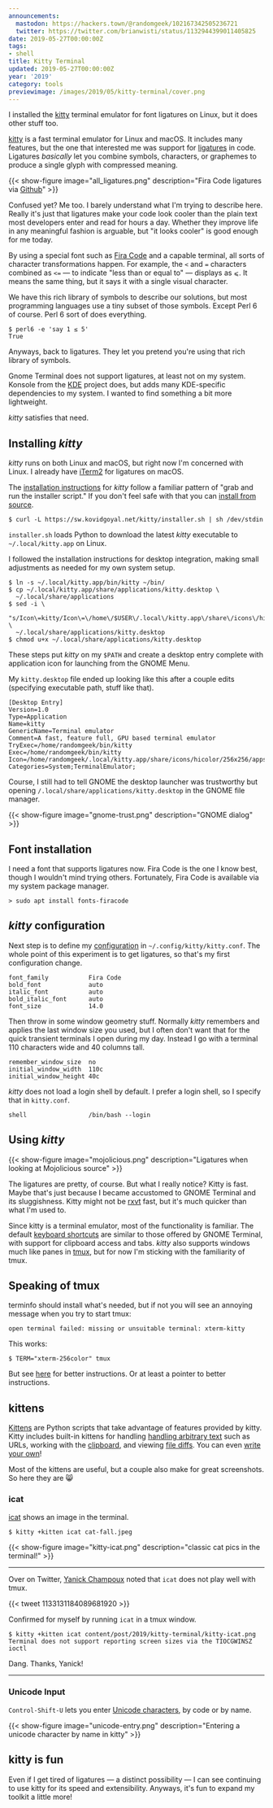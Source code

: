 ```yaml
---
announcements:
  mastodon: https://hackers.town/@randomgeek/102167342505236721
  twitter: https://twitter.com/brianwisti/status/1132944399011405825
date: 2019-05-27T00:00:00Z
tags:
- shell
title: Kitty Terminal
updated: 2019-05-27T00:00:00Z
year: '2019'
category: tools
previewimage: /images/2019/05/kitty-terminal/cover.png
---
```



I installed the [kitty][] terminal emulator for font ligatures on Linux, but it does other stuff too.

[kitty]: https://sw.kovidgoyal.net/kitty/index.html

<!-- TEASER_END -->

[kitty][] is a fast terminal emulator for Linux and macOS. It includes many features, but the one
that interested me was support for [ligatures][] in code. Ligatures *basically* let you combine symbols,
characters, or graphemes to produce a single glyph with compressed meaning.

[kitty]: https://sw.kovidgoyal.net/kitty/index.html
[ligatures]: https://en.wikipedia.org/wiki/Typographic_ligature

{{< show-figure
    image="all_ligatures.png"
    description="Fira Code ligatures via [Github](https://github.com/tonsky/FiraCode/blob/master/showcases/all_ligatures.png)" >}}

Confused yet? Me too. I barely understand what I'm trying to describe here. Really it's just that ligatures
make your code look cooler than the plain text most developers enter and read for hours a day. Whether
they improve life in any meaningful fashion is arguable, but "it looks cooler" is good enough for me today.

By using a special font such as [Fira Code][] and a capable terminal, all sorts of character transformations
happen. For example, the `<` and `=` characters combined as `<=` — to indicate "less than or equal to" —
displays as `⩽`. It means the same thing, but it says it with a single visual character.

[Fira Code]: https://github.com/tonsky/FiraCode

We have this rich library of symbols to describe our solutions, but most programming languages use a tiny
subset of those symbols. Except Perl 6 of course. Perl 6 sort of does everything.

``` shell
$ perl6 -e 'say 1 ≤ 5'
True
```

Anyways, back to ligatures. They let you pretend you're using that rich library of symbols.

Gnome Terminal does not support ligatures, at least not on my system. Konsole from the [KDE][] project does,
but adds many KDE-specific dependencies to my system. I wanted to find something a bit more lightweight.

[KDE]: https://www.kde.org/

*kitty* satisfies that need.

## Installing *kitty*

*kitty* runs on both Linux and macOS, but right now I'm concerned with Linux. I already have [iTerm2][] for
ligatures on macOS.

[iTerm2]: https://iterm2.com/

The [installation instructions][] for *kitty* follow a familiar pattern of "grab and run the installer
script." If you don't feel safe with that you can [install from source][].

[installation instructions]: https://sw.kovidgoyal.net/kitty/binary.html
[install from source]: https://sw.kovidgoyal.net/kitty/build.html

``` shell
$ curl -L https://sw.kovidgoyal.net/kitty/installer.sh | sh /dev/stdin
```

`installer.sh` loads Python to download the latest *kitty* executable to `~/.local/kitty.app` on Linux.

I followed the installation instructions for desktop integration, making small adjustments as needed for my
own system setup.

``` shell
$ ln -s ~/.local/kitty.app/bin/kitty ~/bin/
$ cp ~/.local/kitty.app/share/applications/kitty.desktop \
  ~/.local/share/applications
$ sed -i \
  "s/Icon\=kitty/Icon\=\/home\/$USER\/.local\/kitty.app\/share\/icons\/hicolor\/256x256\/apps\/kitty.png/g" \
  ~/.local/share/applications/kitty.desktop
$ chmod u+x ~/.local/share/applications/kitty.desktop
```

These steps put *kitty* on my `$PATH` and create a desktop entry complete with application icon for launching
from the GNOME Menu.

My `kitty.desktop` file ended up looking like this after a couple edits
(specifying executable path, stuff like that).

```
[Desktop Entry]
Version=1.0
Type=Application
Name=kitty
GenericName=Terminal emulator
Comment=A fast, feature full, GPU based terminal emulator
TryExec=/home/randomgeek/bin/kitty
Exec=/home/randomgeek/bin/kitty
Icon=/home/randomgeek/.local/kitty.app/share/icons/hicolor/256x256/apps/kitty.png
Categories=System;TerminalEmulator;
```

Course, I still had to tell GNOME the desktop launcher was trustworthy but
opening `/.local/share/applications/kitty.desktop` in the GNOME file manager.

{{< show-figure
    image="gnome-trust.png"
    description="GNOME dialog" >}}


## Font installation

I need a font that supports ligatures now. Fira Code is the one I know best, though I wouldn't mind
trying others. Fortunately, Fira Code is available via my system package manager.

``` shell
> sudo apt install fonts-firacode
```

## *kitty* configuration

Next step is to define my [configuration][] in `~/.config/kitty/kitty.conf`. The whole point of this
experiment is to get ligatures, so that's my first configuration change.

[configuration]: https://sw.kovidgoyal.net/kitty/conf.html


``` text
font_family           Fira Code
bold_font             auto
italic_font           auto
bold_italic_font      auto
font_size             14.0
```

Then throw in some window geometry stuff. Normally *kitty* remembers and applies the last window size you
used, but I often don't want that for the quick transient terminals I open during my day. Instead I go with a
terminal 110 characters wide and 40 columns tall.

``` text
remember_window_size  no
initial_window_width  110c
initial_window_height 40c
```

*kitty* does not load a login shell by default. I prefer a login shell, so I specify that in
`kitty.conf`.

``` text
shell                 /bin/bash --login
```

## Using *kitty*

{{< show-figure
    image="mojolicious.png"
    description="Ligatures when looking at Mojolicious source" >}}

The ligatures are pretty, of course. But what I really notice? Kitty is fast.
Maybe that's just because I became accustomed to GNOME Terminal and its
sluggishness. Kitty might not be [rxvt][] fast, but it's much quicker than what
I'm used to.

[rxvt]: http://rxvt.sourceforge.net/

Since kitty is a terminal emulator, most of the functionality is familiar. The
default [keyboard shortcuts][] are similar to those offered by GNOME Terminal,
with support for clipboard access and tabs. *kitty* also supports windows much
like panes in [tmux][], but for now I'm sticking with the familiarity of tmux.

[keyboard shortcuts]: https://sw.kovidgoyal.net/kitty/index.html#tabs-and-windows
[tmux]: https://github.com/tmux/tmux/wiki

## Speaking of tmux

terminfo should install what's needed, but if not you will see an annoying message when you try to start tmux:

``` shell
open terminal failed: missing or unsuitable terminal: xterm-kitty
```

This works:

``` shell
$ TERM="xterm-256color" tmux
```

But see [here](https://unix.stackexchange.com/questions/470676/tmux-under-kitty-terminal) for better
instructions. Or at least a pointer to better instructions.

## kittens

[Kittens][] are Python scripts that take advantage of features provided by kitty.
Kitty includes built-in kittens for handling [handling arbitrary text][] such as
URLs, working with the [clipboard][], and viewing [file diffs][]. You can even
[write your own][]!

[Kittens]: https://sw.kovidgoyal.net/kitty/index.html#kittens
[handling arbitrary text]: https://sw.kovidgoyal.net/kitty/kittens/hints.html
[clipboard]: https://sw.kovidgoyal.net/kitty/kittens/clipboard.html
[file diffs]: https://sw.kovidgoyal.net/kitty/kittens/diff.html
[write your own]: https://sw.kovidgoyal.net/kitty/kittens/custom.html

Most of the kittens are useful, but a couple also make for great screenshots. So
here they are 😸

### icat

[icat][] shows an image in the terminal.

[icat]: https://sw.kovidgoyal.net/kitty/kittens/icat.html

``` shell
$ kitty +kitten icat cat-fall.jpeg
```

{{< show-figure
    image="kitty-icat.png"
    description="classic cat pics in the terminal!" >}}

****

Over on Twitter, [Yanick Champoux][] noted that `icat` does not play well
with tmux.

{{< tweet 1133131184089681920 >}}

Confirmed for myself by running `icat` in a tmux window.

``` shell
$ kitty +kitten icat content/post/2019/kitty-terminal/kitty-icat.png 
Terminal does not support reporting screen sizes via the TIOCGWINSZ ioctl
```

Dang. Thanks, Yanick!

****

[Yanick Champoux]: http://techblog.babyl.ca/

### Unicode Input

`Control-Shift-U` lets you enter [Unicode characters][], by code or by name.

[Unicode characters]: https://sw.kovidgoyal.net/kitty/kittens/unicode-input.html

{{< show-figure
    image="unicode-entry.png"
    description="Entering a unicode character by name in kitty" >}}

## kitty is fun

Even if I get tired of ligatures — a distinct possibility — I can see continuing
to use kitty for its speed and extensibility. Anyways, it's fun to expand my
toolkit a little more!

